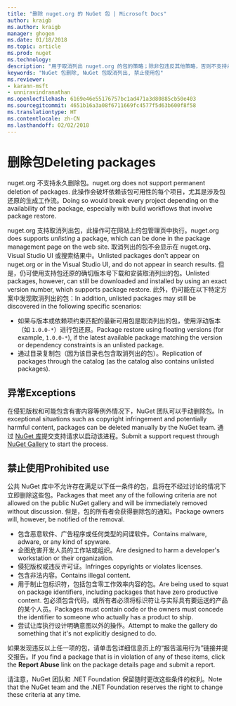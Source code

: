 ```yaml
---
title: "删除 nuget.org 的 NuGet 包 | Microsoft Docs"
author: kraigb
ms.author: kraigb
manager: ghogen
ms.date: 01/18/2018
ms.topic: article
ms.prod: nuget
ms.technology: 
description: "用于取消列出 nuget.org 的包的策略；除非包违反其他策略，否则不支持永久删除。"
keywords: "NuGet 包删除, NuGet 包取消列出, 禁止使用包"
ms.reviewer:
- karann-msft
- unniravindranathan
ms.openlocfilehash: 6169e46e55176757bc1ad471a3d80885cb50e403
ms.sourcegitcommit: 4651b16a3a08f6711669fc4577f5d63b600f8f58
ms.translationtype: HT
ms.contentlocale: zh-CN
ms.lasthandoff: 02/02/2018
---
```

# <a name="deleting-packages"></a><span data-ttu-id="dd61d-104">删除包</span><span class="sxs-lookup"><span data-stu-id="dd61d-104">Deleting packages</span></span>

<span data-ttu-id="dd61d-105">nuget.org 不支持永久删除包。</span><span class="sxs-lookup"><span data-stu-id="dd61d-105">nuget.org does not support permanent deletion of packages.</span></span> <span data-ttu-id="dd61d-106">此操作会破坏依赖该包可用性的每个项目，尤其是涉及包还原的生成工作流。</span><span class="sxs-lookup"><span data-stu-id="dd61d-106">Doing so would break every project depending on the availability of the package, especially with build workflows that involve package restore.</span></span>

<span data-ttu-id="dd61d-107">nuget.org 支持取消列出包，此操作可在网站上的包管理页中执行。</span><span class="sxs-lookup"><span data-stu-id="dd61d-107">nuget.org does supports *unlisting* a package, which can be done in the package management page on the web site.</span></span> <span data-ttu-id="dd61d-108">取消列出的包不会显示在 nuget.org、Visual Studio UI 或搜索结果中。</span><span class="sxs-lookup"><span data-stu-id="dd61d-108">Unlisted packages don't appear on nuget.org or in the Visual Studio UI, and do not appear in search results.</span></span> <span data-ttu-id="dd61d-109">但是，仍可使用支持包还原的确切版本号下载和安装取消列出的包。</span><span class="sxs-lookup"><span data-stu-id="dd61d-109">Unlisted packages, however, can still be downloaded and installed by using an exact version number, which supports package restore.</span></span> <span data-ttu-id="dd61d-110">此外，仍可能在以下特定方案中发现取消列出的包：</span><span class="sxs-lookup"><span data-stu-id="dd61d-110">In addition, unlisted packages may still be discovered in the following specific scenarios:</span></span>

- <span data-ttu-id="dd61d-111">如果与版本或依赖项约束匹配的最新可用包是取消列出的包，使用浮动版本（如 `1.0.0-*`）进行包还原。</span><span class="sxs-lookup"><span data-stu-id="dd61d-111">Package restore using floating versions (for example, `1.0.0-*`), if the latest available package matching the version or dependency constraints is an unlisted package.</span></span>
- <span data-ttu-id="dd61d-112">通过目录复制包（因为该目录也包含取消列出的包）。</span><span class="sxs-lookup"><span data-stu-id="dd61d-112">Replication of packages through the catalog (as the catalog also contains unlisted packages).</span></span>

## <a name="exceptions"></a><span data-ttu-id="dd61d-113">异常</span><span class="sxs-lookup"><span data-stu-id="dd61d-113">Exceptions</span></span>

<span data-ttu-id="dd61d-114">在侵犯版权和可能包含有害内容等例外情况下，NuGet 团队可以手动删除包。</span><span class="sxs-lookup"><span data-stu-id="dd61d-114">In exceptional situations such as copyright infringement and potentially harmful content, packages can be deleted manually by the NuGet team.</span></span> <span data-ttu-id="dd61d-115">通过 [NuGet 库](http://www.nuget.org)提交支持请求以启动该进程。</span><span class="sxs-lookup"><span data-stu-id="dd61d-115">Submit a support request through [NuGet Gallery](http://www.nuget.org) to start the process.</span></span>

## <a name="prohibited-use"></a><span data-ttu-id="dd61d-116">禁止使用</span><span class="sxs-lookup"><span data-stu-id="dd61d-116">Prohibited use</span></span>

<span data-ttu-id="dd61d-117">公共 NuGet 库中不允许存在满足以下任一条件的包，且将在不经过讨论的情况下立即删除这些包。</span><span class="sxs-lookup"><span data-stu-id="dd61d-117">Packages that meet any of the following criteria are not allowed on the public NuGet gallery and will be immediately removed without discussion.</span></span> <span data-ttu-id="dd61d-118">但是，包的所有者会获得删除包的通知。</span><span class="sxs-lookup"><span data-stu-id="dd61d-118">Package owners will, however, be notified of the removal.</span></span>

- <span data-ttu-id="dd61d-119">包含恶意软件、广告程序或任何类型的间谍软件。</span><span class="sxs-lookup"><span data-stu-id="dd61d-119">Contains malware, adware, or any kind of spyware.</span></span>
- <span data-ttu-id="dd61d-120">企图危害开发人员的工作站或组织。</span><span class="sxs-lookup"><span data-stu-id="dd61d-120">Are designed to harm a developer's workstation or their organization.</span></span>
- <span data-ttu-id="dd61d-121">侵犯版权或违反许可证。</span><span class="sxs-lookup"><span data-stu-id="dd61d-121">Infringes copyrights or violates licenses.</span></span>
- <span data-ttu-id="dd61d-122">包含非法内容。</span><span class="sxs-lookup"><span data-stu-id="dd61d-122">Contains illegal content.</span></span>
- <span data-ttu-id="dd61d-123">用于制止包标识符，包括包含零工作效率内容的包。</span><span class="sxs-lookup"><span data-stu-id="dd61d-123">Are being used to squat on package identifiers, including packages that have zero productive content.</span></span> <span data-ttu-id="dd61d-124">包必须包含代码，或所有者必须将标识符让与实际具有要运送的产品的某个人员。</span><span class="sxs-lookup"><span data-stu-id="dd61d-124">Packages must contain code or the owners must concede the identifier to someone who actually has a product to ship.</span></span>
- <span data-ttu-id="dd61d-125">尝试让库执行设计明确意图以外的操作。</span><span class="sxs-lookup"><span data-stu-id="dd61d-125">Attempt to make the gallery do something that it's not explicitly designed to do.</span></span>

<span data-ttu-id="dd61d-126">如果发现违反以上任一项的包，请单击包详细信息页上的“报告滥用行为”链接并提交报告。</span><span class="sxs-lookup"><span data-stu-id="dd61d-126">If you find a package that is in violation of any of these items, click the **Report Abuse** link on the package details page and submit a report.</span></span>

<span data-ttu-id="dd61d-127">请注意，NuGet 团队和 .NET Foundation 保留随时更改这些条件的权利。</span><span class="sxs-lookup"><span data-stu-id="dd61d-127">Note that the NuGet team and the .NET Foundation reserves the right to change these criteria at any time.</span></span>
